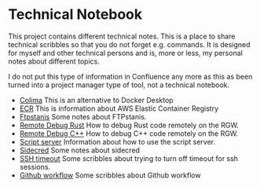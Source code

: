 # Technical Notebook

This project contains different technical notes. This is a place to share technical scribbles so that
you do not forget e.g. commands. It is designed for myself and other technical persons and is, more or less,
my personal notes about different topics.

I do not put this type of information in Confluence any more as this as been turned into a project manager type
of tool, not a technical notebook.

* [Colima](colima.md) This is an alternative to Docker Desktop
* [ECR](ecr.md) This is information about AWS Elastic Container Registry
* [Ftpstanis](ftpstanis.md) Some notes about FTPstanis.
* [Remote Debug Rust](remote_debug_rust.md) How to debug Rust code remotely on the RGW.
* [Remote Debug C++](remote_debug.md) How to debug C++ code remotely on the RGW.
* [Script server](script_server.md) Information about how to use the script server.
* [Sidecred](sidecred.md) Some notes about sidecred
* [SSH timeout](ssh_timeout.md) Some scribbles about trying to turn off timeout for ssh sessions.
* [Github workflow](workflow.md) Some scribbles about Github workflow


